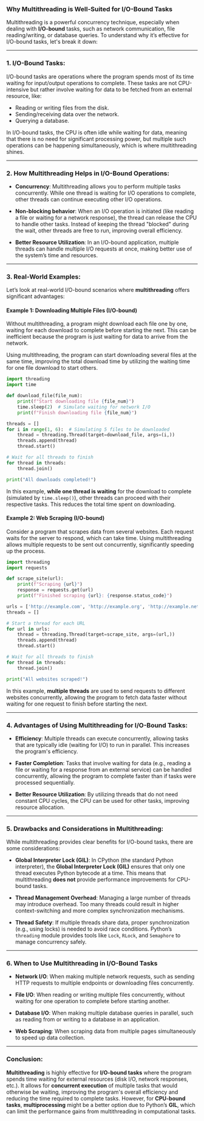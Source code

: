 ### **Why Multithreading is Well-Suited for I/O-Bound Tasks**

Multithreading is a powerful concurrency technique, especially when dealing with **I/O-bound** tasks, such as network communication, file reading/writing, or database queries. To understand why it’s effective for I/O-bound tasks, let's break it down:

---

### 1. **I/O-Bound Tasks:**
I/O-bound tasks are operations where the program spends most of its time waiting for input/output operations to complete. These tasks are not CPU-intensive but rather involve waiting for data to be fetched from an external resource, like:
- Reading or writing files from the disk.
- Sending/receiving data over the network.
- Querying a database.

In I/O-bound tasks, the CPU is often idle while waiting for data, meaning that there is no need for significant processing power, but multiple such operations can be happening simultaneously, which is where multithreading shines.

---

### 2. **How Multithreading Helps in I/O-Bound Operations:**

- **Concurrency**: Multithreading allows you to perform multiple tasks concurrently. While one thread is waiting for I/O operations to complete, other threads can continue executing other I/O operations.
  
- **Non-blocking behavior**: When an I/O operation is initiated (like reading a file or waiting for a network response), the thread can release the CPU to handle other tasks. Instead of keeping the thread "blocked" during the wait, other threads are free to run, improving overall efficiency.

- **Better Resource Utilization**: In an I/O-bound application, multiple threads can handle multiple I/O requests at once, making better use of the system’s time and resources.

---

### 3. **Real-World Examples:**
Let’s look at real-world I/O-bound scenarios where **multithreading** offers significant advantages:

#### Example 1: **Downloading Multiple Files (I/O-bound)**

Without multithreading, a program might download each file one by one, waiting for each download to complete before starting the next. This can be inefficient because the program is just waiting for data to arrive from the network.

Using multithreading, the program can start downloading several files at the same time, improving the total download time by utilizing the waiting time for one file download to start others.

```python
import threading
import time

def download_file(file_num):
    print(f"Start downloading file {file_num}")
    time.sleep(2)  # Simulate waiting for network I/O
    print(f"Finish downloading file {file_num}")

threads = []
for i in range(1, 6):  # Simulating 5 files to be downloaded
    thread = threading.Thread(target=download_file, args=(i,))
    threads.append(thread)
    thread.start()

# Wait for all threads to finish
for thread in threads:
    thread.join()

print("All downloads completed!")
```

In this example, **while one thread is waiting** for the download to complete (simulated by `time.sleep()`), other threads can proceed with their respective tasks. This reduces the total time spent on downloading.

#### Example 2: **Web Scraping (I/O-bound)**

Consider a program that scrapes data from several websites. Each request waits for the server to respond, which can take time. Using multithreading allows multiple requests to be sent out concurrently, significantly speeding up the process.

```python
import threading
import requests

def scrape_site(url):
    print(f"Scraping {url}")
    response = requests.get(url)
    print(f"Finished scraping {url}: {response.status_code}")

urls = ['http://example.com', 'http://example.org', 'http://example.net']
threads = []

# Start a thread for each URL
for url in urls:
    thread = threading.Thread(target=scrape_site, args=(url,))
    threads.append(thread)
    thread.start()

# Wait for all threads to finish
for thread in threads:
    thread.join()

print("All websites scraped!")
```

In this example, **multiple threads** are used to send requests to different websites concurrently, allowing the program to fetch data faster without waiting for one request to finish before starting the next.

---

### 4. **Advantages of Using Multithreading for I/O-Bound Tasks:**

- **Efficiency**: Multiple threads can execute concurrently, allowing tasks that are typically idle (waiting for I/O) to run in parallel. This increases the program's efficiency.
  
- **Faster Completion**: Tasks that involve waiting for data (e.g., reading a file or waiting for a response from an external service) can be handled concurrently, allowing the program to complete faster than if tasks were processed sequentially.

- **Better Resource Utilization**: By utilizing threads that do not need constant CPU cycles, the CPU can be used for other tasks, improving resource allocation.

---

### 5. **Drawbacks and Considerations in Multithreading:**

While multithreading provides clear benefits for I/O-bound tasks, there are some considerations:

- **Global Interpreter Lock (GIL)**: In CPython (the standard Python interpreter), the **Global Interpreter Lock (GIL)** ensures that only one thread executes Python bytecode at a time. This means that multithreading **does not** provide performance improvements for CPU-bound tasks.
  
- **Thread Management Overhead**: Managing a large number of threads may introduce overhead. Too many threads could result in higher context-switching and more complex synchronization mechanisms.

- **Thread Safety**: If multiple threads share data, proper synchronization (e.g., using locks) is needed to avoid race conditions. Python’s `threading` module provides tools like `Lock`, `RLock`, and `Semaphore` to manage concurrency safely.

---

### 6. **When to Use Multithreading in I/O-Bound Tasks**

- **Network I/O**: When making multiple network requests, such as sending HTTP requests to multiple endpoints or downloading files concurrently.
  
- **File I/O**: When reading or writing multiple files concurrently, without waiting for one operation to complete before starting another.
  
- **Database I/O**: When making multiple database queries in parallel, such as reading from or writing to a database in an application.

- **Web Scraping**: When scraping data from multiple pages simultaneously to speed up data collection.

---

### Conclusion:

**Multithreading** is highly effective for **I/O-bound tasks** where the program spends time waiting for external resources (disk I/O, network responses, etc.). It allows for **concurrent execution** of multiple tasks that would otherwise be waiting, improving the program's overall efficiency and reducing the time required to complete tasks. However, for **CPU-bound tasks**, **multiprocessing** might be a better option due to Python’s **GIL**, which can limit the performance gains from multithreading in computational tasks.